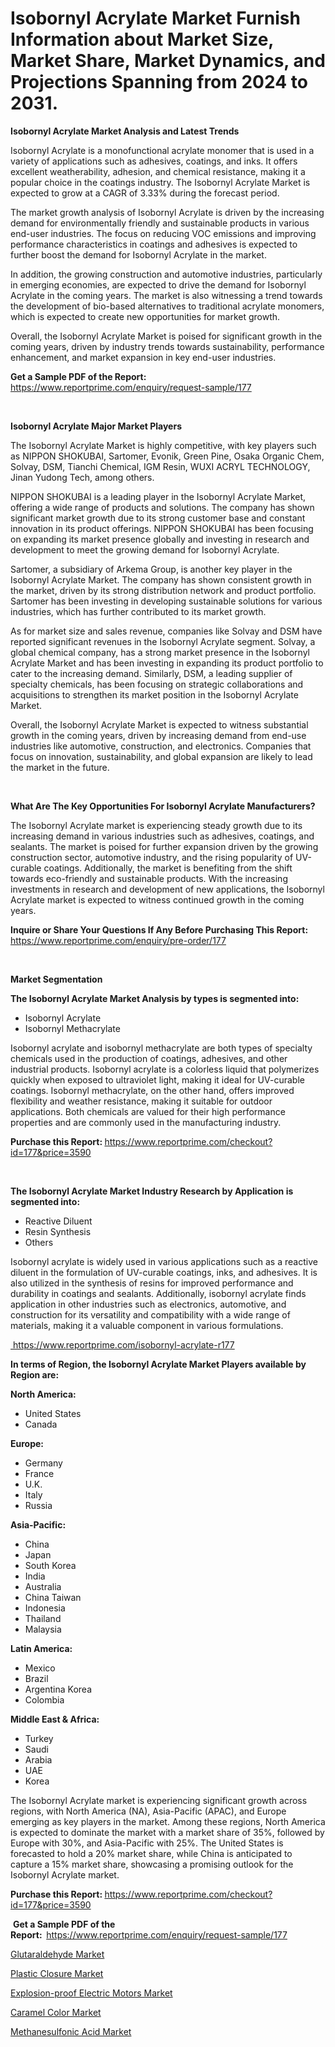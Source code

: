 <p><h1>Isobornyl Acrylate Market Furnish Information about Market Size, Market Share, Market Dynamics, and Projections Spanning from 2024 to 2031.</h1></p><p><strong>Isobornyl Acrylate Market Analysis and Latest Trends</strong></p>
<p><p>Isobornyl Acrylate is a monofunctional acrylate monomer that is used in a variety of applications such as adhesives, coatings, and inks. It offers excellent weatherability, adhesion, and chemical resistance, making it a popular choice in the coatings industry. The Isobornyl Acrylate Market is expected to grow at a CAGR of 3.33% during the forecast period.</p><p>The market growth analysis of Isobornyl Acrylate is driven by the increasing demand for environmentally friendly and sustainable products in various end-user industries. The focus on reducing VOC emissions and improving performance characteristics in coatings and adhesives is expected to further boost the demand for Isobornyl Acrylate in the market.</p><p>In addition, the growing construction and automotive industries, particularly in emerging economies, are expected to drive the demand for Isobornyl Acrylate in the coming years. The market is also witnessing a trend towards the development of bio-based alternatives to traditional acrylate monomers, which is expected to create new opportunities for market growth.</p><p>Overall, the Isobornyl Acrylate Market is poised for significant growth in the coming years, driven by industry trends towards sustainability, performance enhancement, and market expansion in key end-user industries.</p></p>
<p><strong>Get a Sample PDF of the Report:&nbsp;</strong> <a href="https://www.reportprime.com/enquiry/request-sample/177">https://www.reportprime.com/enquiry/request-sample/177</a></p>
<p>&nbsp;</p>
<p><strong>Isobornyl Acrylate Major Market Players</strong></p>
<p><p>The Isobornyl Acrylate Market is highly competitive, with key players such as NIPPON SHOKUBAI, Sartomer, Evonik, Green Pine, Osaka Organic Chem, Solvay, DSM, Tianchi Chemical, IGM Resin, WUXI ACRYL TECHNOLOGY, Jinan Yudong Tech, among others. </p><p>NIPPON SHOKUBAI is a leading player in the Isobornyl Acrylate Market, offering a wide range of products and solutions. The company has shown significant market growth due to its strong customer base and constant innovation in its product offerings. NIPPON SHOKUBAI has been focusing on expanding its market presence globally and investing in research and development to meet the growing demand for Isobornyl Acrylate.</p><p>Sartomer, a subsidiary of Arkema Group, is another key player in the Isobornyl Acrylate Market. The company has shown consistent growth in the market, driven by its strong distribution network and product portfolio. Sartomer has been investing in developing sustainable solutions for various industries, which has further contributed to its market growth.</p><p>As for market size and sales revenue, companies like Solvay and DSM have reported significant revenues in the Isobornyl Acrylate segment. Solvay, a global chemical company, has a strong market presence in the Isobornyl Acrylate Market and has been investing in expanding its product portfolio to cater to the increasing demand. Similarly, DSM, a leading supplier of specialty chemicals, has been focusing on strategic collaborations and acquisitions to strengthen its market position in the Isobornyl Acrylate Market. </p><p>Overall, the Isobornyl Acrylate Market is expected to witness substantial growth in the coming years, driven by increasing demand from end-use industries like automotive, construction, and electronics. Companies that focus on innovation, sustainability, and global expansion are likely to lead the market in the future.</p></p>
<p>&nbsp;</p>
<p><strong>What Are The Key Opportunities For Isobornyl Acrylate Manufacturers?</strong></p>
<p><p>The Isobornyl Acrylate market is experiencing steady growth due to its increasing demand in various industries such as adhesives, coatings, and sealants. The market is poised for further expansion driven by the growing construction sector, automotive industry, and the rising popularity of UV-curable coatings. Additionally, the market is benefiting from the shift towards eco-friendly and sustainable products. With the increasing investments in research and development of new applications, the Isobornyl Acrylate market is expected to witness continued growth in the coming years.</p></p>
<p><strong>Inquire or Share Your Questions If Any Before Purchasing This Report:</strong> <a href="https://www.reportprime.com/enquiry/pre-order/177">https://www.reportprime.com/enquiry/pre-order/177</a></p>
<p>&nbsp;</p>
<p><strong>Market Segmentation</strong></p>
<p><strong>The Isobornyl Acrylate Market Analysis by types is segmented into:</strong></p>
<p><ul><li>Isobornyl Acrylate</li><li>Isobornyl Methacrylate</li></ul></p>
<p><p>Isobornyl acrylate and isobornyl methacrylate are both types of specialty chemicals used in the production of coatings, adhesives, and other industrial products. Isobornyl acrylate is a colorless liquid that polymerizes quickly when exposed to ultraviolet light, making it ideal for UV-curable coatings. Isobornyl methacrylate, on the other hand, offers improved flexibility and weather resistance, making it suitable for outdoor applications. Both chemicals are valued for their high performance properties and are commonly used in the manufacturing industry.</p></p>
<p><strong>Purchase this Report:&nbsp;</strong><a href="https://www.reportprime.com/checkout?id=177&price=3590">https://www.reportprime.com/checkout?id=177&price=3590</a></p>
<p>&nbsp;</p>
<p><strong>The Isobornyl Acrylate Market Industry Research by Application is segmented into:</strong></p>
<p><ul><li>Reactive Diluent</li><li>Resin Synthesis</li><li>Others</li></ul></p>
<p><p>Isobornyl acrylate is widely used in various applications such as a reactive diluent in the formulation of UV-curable coatings, inks, and adhesives. It is also utilized in the synthesis of resins for improved performance and durability in coatings and sealants. Additionally, isobornyl acrylate finds application in other industries such as electronics, automotive, and construction for its versatility and compatibility with a wide range of materials, making it a valuable component in various formulations.</p></p>
<p><a href="https://www.reportprime.com/isobornyl-acrylate-r177">&nbsp;https://www.reportprime.com/isobornyl-acrylate-r177</a></p>
<p><strong>In terms of Region, the Isobornyl Acrylate Market Players available by Region are:</strong></p>
<p>
    <p> <strong> North America: </strong>
        <ul>
            <li>United States</li>
            <li>Canada</li>
        </ul>
        </p> 
    <p> <strong> Europe: </strong>
        <ul>
            <li>Germany</li>
            <li>France</li>
            <li>U.K.</li>
            <li>Italy</li>
            <li>Russia</li>
        </ul>
        </p> 
    <p> <strong> Asia-Pacific: </strong>
        <ul>
            <li>China</li>
            <li>Japan</li>
            <li>South Korea</li>
            <li>India</li>
            <li>Australia</li>
            <li>China Taiwan</li>
            <li>Indonesia</li>
            <li>Thailand</li>
            <li>Malaysia</li>
        </ul>
        </p> 
    <p> <strong> Latin America: </strong>
        <ul>
            <li>Mexico</li>
            <li>Brazil</li>
            <li>Argentina Korea</li>
            <li>Colombia</li>
        </ul>
        </p> 
    <p> <strong> Middle East & Africa: </strong>
        <ul>
            <li>Turkey</li>
            <li>Saudi</li>
            <li>Arabia</li>
            <li>UAE</li>
            <li>Korea</li>
        </ul>
    </p>
    </p>
<p><p>The Isobornyl Acrylate market is experiencing significant growth across regions, with North America (NA), Asia-Pacific (APAC), and Europe emerging as key players in the market. Among these regions, North America is expected to dominate the market with a market share of 35%, followed by Europe with 30%, and Asia-Pacific with 25%. The United States is forecasted to hold a 20% market share, while China is anticipated to capture a 15% market share, showcasing a promising outlook for the Isobornyl Acrylate market.</p></p>
<p><strong>Purchase this Report: </strong><a href="https://www.reportprime.com/checkout?id=177&price=3590">https://www.reportprime.com/checkout?id=177&price=3590</a></p>
<p>&nbsp;<strong>Get a Sample PDF of the Report:&nbsp;&nbsp;</strong><a href="https://www.reportprime.com/enquiry/request-sample/177">https://www.reportprime.com/enquiry/request-sample/177</a></p>
<p><strong></strong></p>
<p><p><a href="https://github.com/drzsklfn31/Market-Research-Report-List-1/blob/main/glutaraldehyde-market.md">Glutaraldehyde Market</a></p><p><a href="https://github.com/lairestrong/Market-Research-Report-List-1/blob/main/plastic-closure-market.md">Plastic Closure Market</a></p><p><a href="https://issuu.com/reportprime-2/docs/explosion-proof-electric-motors-mar_9e807752e5979b">Explosion-proof Electric Motors Market</a></p><p><a href="https://github.com/msLonKoss78/Market-Research-Report-List-1/blob/main/caramel-color-market.md">Caramel Color Market</a></p><p><a href="https://github.com/bmorecock/Market-Research-Report-List-4/blob/main/methanesulfonic-acid-market.md">Methanesulfonic Acid Market</a></p></p>
